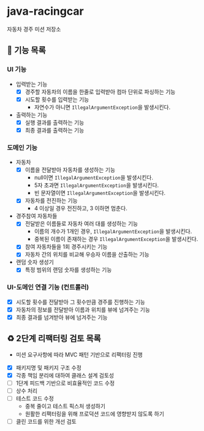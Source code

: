# java-racingcar

자동차 경주 미션 저장소

## 📝 기능 목록

### UI 기능

- 입력받는 기능
    - [x] 경주할 자동차의 이름을 한줄로 입력받아 컴마 단위로 파싱하는 기능
    - [x] 시도할 횟수를 입력받는 기능
        - 자연수가 아니면 `IllegalArgumentException`을 발생시킨다.
- 출력하는 기능
    - [x] 실행 결과를 출력하는 기능
    - [x] 최종 결과를 출력하는 기능

### 도메인 기능

- 자동차
    - [x] 이름을 전달받아 자동차를 생성하는 기능
        - null이면 `IllegalArgumentException`을 발생시킨다.
        - 5자 초과면 `IllegalArgumentException`을 발생시킨다.
        - 빈 문자열이면 `IllegalArgumentException`을 발생시킨다.
    - [x] 자동차를 전진하는 기능
        - 4 이상일 경우 전진하고, 3 이하면 멈춘다.
- 경주참여 자동차들
    - [x] 전달받은 이름들로 자동차 여러 대를 생성하는 기능
        - 이름의 개수가 1개인 경우, `IllegalArgumentException`을 발생시킨다.
        - 중복된 이름이 존재하는 경우 `IllegalArgumentException`을 발생시킨다.
    - [x] 참여 자동차들을 1회 경주시키는 기능
    - [x] 자동차 간의 위치를 비교해 우승자 이름을 산출하는 기능
- 랜덤 숫자 생성기
    - [x] 특정 범위의 랜덤 숫자를 생성하는 기능

### UI-도메인 연결 기능 (컨트롤러)

- [x] 시도할 횟수를 전달받아 그 횟수만큼 경주를 진행하는 기능
- [x] 자동차의 정보를 전달받아 이름과 위치를 뷰에 넘겨주는 기능
- [x] 최종 결과를 넘겨받아 뷰에 넘겨주는 기능

## ♻️ 2단계 리팩터링 검토 목록

- 미션 요구사항에 따라 MVC 패턴 기반으로 리팩터링 진행
- [x] 패키지명 및 패키지 구조 수정
- [x] 각종 책임 분리에 대하여 클래스 설계 검토성
- [ ] 1단계 피드백 기반으로 비효율적인 코드 수정
- [ ] 상수 처리
- [ ] 테스트 코드 수정
    - 중복 줄이고 테스트 픽스처 생성하기
    - 원활한 리팩터링을 위해 프로덕션 코드에 영향받지 않도록 하기
- [ ] 클린 코드를 위한 개선 검토
